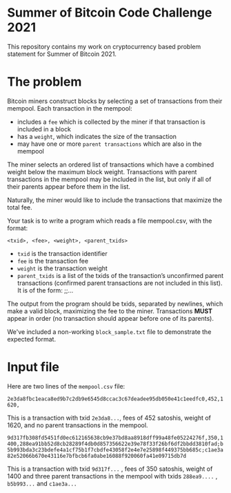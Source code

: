 # Summer of Bitcoin Code Challenge 2021

This repository contains my work on cryptocurrency based problem statement for Summer of Bitcoin 2021.

# The problem

Bitcoin miners construct blocks by selecting a set of transactions from their mempool. Each transaction in the mempool:

- includes a ``` fee ``` which is collected by the miner if that transaction is included in a block
- has a ``` weight ```, which indicates the size of the transaction
- may have one or more ``` parent transactions ``` which are also in the mempool

The miner selects an ordered list of transactions which have a combined weight below the maximum block weight. Transactions with parent transactions in the mempool may be included in the list, but only if all of their parents appear before them in the list.

Naturally, the miner would like to include the transactions that maximize the total fee.

Your task is to write a program which reads a file mempool.csv, with the format:

``` <txid>, <fee>, <weight>, <parent_txids> ```

- ``` txid ``` is the transaction identifier
- ``` fee ``` is the transaction fee
- ``` weight ``` is the transaction weight
- ``` parent_txids ``` is a list of the txids of the transaction’s unconfirmed parent transactions (confirmed parent transactions are not included in this list). It is of the form: <txid1>;<txid2>;...

The output from the program should be txids, separated by newlines, which make a valid block, maximizing the fee to the miner. Transactions **MUST** appear in order (no transaction should appear before one of its parents).

We've included a non-working ``` block_sample.txt ``` file to demonstrate the expected format.
  
# Input file
  
Here are two lines of the ``` mempool.csv ``` file:

``` 2e3da8fbc1eaca8ed9b7c2db9e6545d8ccac3c67deadee95db050e41c1eedfc0,452,1620, ```

This is a transaction with txid ``` 2e3da8... ```, fees of 452 satoshis, weight of 1620, and no parent transactions in the mempool.
  
``` 9d317fb308fd5451fd0ec612165638cb9e37bd8aa8918dff99a48fe05224276f,350,1400,288ea91bb52d8cb28289f4db0d857356622e39e78f33f26bf6df2bbdd3810fad;b5b993bda3c23bdefe4a1cf75b1f7cbdfe43058f2e4e7e25898f449375bb685c;c1ae3a82e52066b670e43116e7bfbcb6fa0abe16088f920060fa41e09715db7d ```
  
This is a transaction with txid ``` 9d317f... ``` , fees of 350 satoshis, weight of 1400 and three parent transactions in the mempool with txids ``` 288ea9.... ``` , ``` b5b993... ``` and ``` c1ae3a... ```
